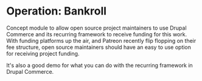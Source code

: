 # Operation: Bankroll

Concept module to allow open source project maintainers to use Drupal Commerce and its recurring framework to receive
funding for this work. With funding platforms up the air, and Patreon recently flip flopping on their fee structure,
open source maintainers should have an easy to use option for receiving project funding.

It's also a good demo for what you can do with the recurring framework in Drupal Commerce.

